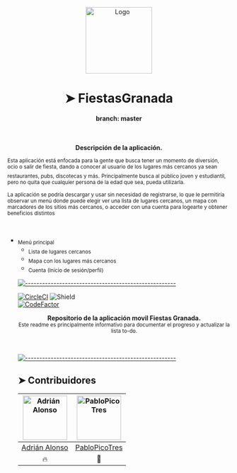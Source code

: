 <p align="center">
  <img src="https://i.imgur.com/GkKWDtk.png" alt="Logo" width="150" height="150" />
</p>
<h1 align="center">➤ FiestasGranada</h1>
<h4 align="center">branch: master</h4>
<br>

</p>
<p align="center">
  <b>Descripción de la aplicación.</b>
	
  <sub>Esta aplicación está enfocada para la gente que busca tener un momento de diversión,
	ocio o salir de fiesta, dando a conocer al usuario de los lugares más cercanos ya sean
	restaurantes, pubs, discotecas y más.</sub>	
   <sub>Principalmente busca al público joven y estudiantil, pero no quita que cualquier persona
	de la edad que sea, pueda utilizarla.</sub>
	
   <sub>La aplicación se podría descargar y usar sin necesidad de registrarse, lo que le permitiría
	observar un menú donde puede elegir ver una lista de lugares cercanos, un mapa con
	marcadores de los sitios más cercanos, o acceder con una cuenta para logearte y obtener
	beneficios distintos
   </sub>
</p>

<br>

<ul>
  <li> <sub>Menú principal</sub>
    <ul>
      <li> <sub>Lista de lugares cercanos</sub> </li>
      <li><sub>Mapa con los lugares más cercanos</sub> </li>
      <li>  <sub>Cuenta (Inicio de sesión/perfil)</sub> </li>
      </li>
    </ul>
  </ul>
<ul>


[![-----------------------------------------------------](https://raw.githubusercontent.com/andreasbm/readme/master/assets/lines/aqua.png)](#contributors)

<p align="center">
	
[![CircleCI](https://circleci.com/gh/AdrianArtimez/FiestasGranada.svg?style=shield&circle-token=c4addf0b000df92e4673daed8203d198db94a0d3)](https://app.circleci.com/pipelines/github/AdrianArtimez/FiestasGranada/11/workflows/10867527-287f-4cbc-b4a9-04013a970457/jobs/15)
![Shield](https://img.shields.io/endpoint?color=red&label=Version&url=https://pastebin.com/raw/UZujY2Nu)  
[![CodeFactor](https://www.codefactor.io/Content/badges/A.svg)](https://www.codefactor.io/)


</p>
<p align="center">
  <b>Repositorio de la aplicación movil Fiestas Granada.</b></br>
  <sub>Este readme es principalmente informativo para documentar el progreso y actualizar la lista to-do.<sub>
<sub>
</p>

<br />


[![-----------------------------------------------------](https://raw.githubusercontent.com/andreasbm/readme/master/assets/lines/aqua.png)](#contributors)

## ➤ Contribuidores
	

| [<img alt="Adrián Alonso" src="https://avatars2.githubusercontent.com/u/6146371?s=460&u=1c80141b17949434112ab16c8bb853849ae79199&v=4" width="100">](https://twitter.com/arhlexwow) | <img alt="PabloPicoTres" src="https://avatars0.githubusercontent.com/u/62216894?s=460&u=33a2d9438b550a71515dbbd2c71d5a311eb5dc7f&v=4" width="100"> |
|:--------------------------------------------------:|:--------------------------------------------------:|
| [Adrián Alonso](https://twitter.com/arhlexwow) | [PabloPicoTres](https://github.com/PabloPicoTres) |
| 🔥                                               |  🚗                                                |
